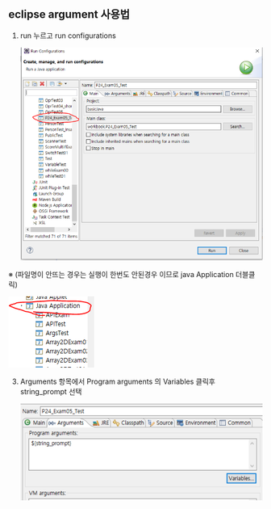 ## eclipse argument 사용법

1. run 누르고  run configurations

   

   ![image-20191210151903352](images/image-20191210151903352.png)

※ (파일명이 안뜨는 경우는 실행이 한번도 안된경우 이므로 java Application 더블클릭) 

![image-20191210152016005](images/image-20191210152016005.png)



3. Arguments 항목에서 Program arguments 의 Variables 클릭후 string_prompt 선택

   ![image-20191210152240502](images/image-20191210152240502.png)

